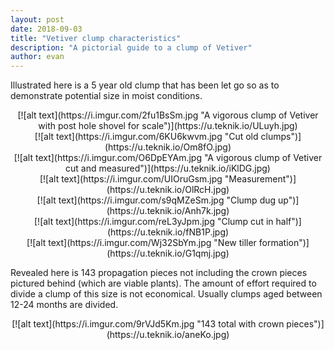 ```yaml
---
layout: post
date: 2018-09-03
title: "Vetiver clump characteristics"
description: "A pictorial guide to a clump of Vetiver"
author: evan
---
```

Illustrated here is a 5 year old clump that has been let go so as to demonstrate potential size in moist conditions.

<div style="text-align:center" markdown="1">
[![alt text](https://i.imgur.com/2fu1BsSm.jpg "A vigorous clump of Vetiver with post hole shovel for scale")](https://u.teknik.io/ULuyh.jpg)
</div>

<div style="text-align:center" markdown="1">
[![alt text](https://i.imgur.com/6KU6kwvm.jpg "Cut old clumps")](https://u.teknik.io/Om8fO.jpg)
</div>

<div style="text-align:center" markdown="1">
[![alt text](https://i.imgur.com/O6DpEYAm.jpg "A vigorous clump of Vetiver cut and measured")](https://u.teknik.io/iKlDG.jpg)
</div>

<div style="text-align:center" markdown="1">
[![alt text](https://i.imgur.com/UIOruGsm.jpg "Measurement")](https://u.teknik.io/OlRcH.jpg)
</div>

<div style="text-align:center" markdown="1">
[![alt text](https://i.imgur.com/s9qMZeSm.jpg "Clump dug up")](https://u.teknik.io/Anh7k.jpg)
</div>

<div style="text-align:center" markdown="1">
[![alt text](https://i.imgur.com/reL3yJpm.jpg "Clump cut in half")](https://u.teknik.io/fNB1P.jpg)
</div>

<div style="text-align:center" markdown="1">
[![alt text](https://i.imgur.com/Wj32SbYm.jpg "New tiller formation")](https://u.teknik.io/G1qmj.jpg)
</div>

Revealed here is 143 propagation pieces not including the crown pieces pictured behind (which are viable plants). The amount of effort required to divide a clump of this size is not economical. Usually clumps aged between 12-24 months are divided.

<div style="text-align:center" markdown="1">
[![alt text](https://i.imgur.com/9rVJd5Km.jpg "143 total with crown pieces")](https://u.teknik.io/aneKo.jpg)
</div>

